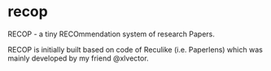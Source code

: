 recop
=====

RECOP - a tiny RECOmmendation system of research Papers.

RECOP is initially built based on code of Reculike (i.e. Paperlens) which was mainly developed by my friend @xlvector.
